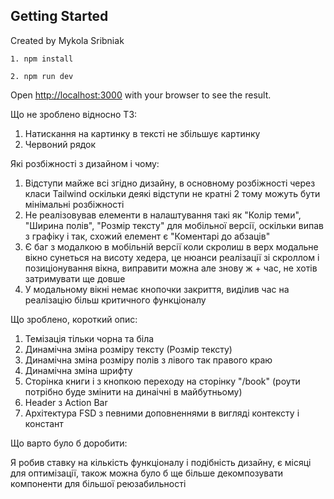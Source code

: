 ## Getting Started
Created by Mykola Sribniak


```
1. npm install

2. npm run dev
```

Open [http://localhost:3000](http://localhost:3000) with your browser to see the result.

Що не зроблено відносно ТЗ:

1. Натискання на картинку в тексті не збільшує картинку
2. Червоний рядок

Які розбіжності з дизайном і чому:

1. Відступи майже всі згідно дизайну, в основному розбіжності 
    через класи Tailwind оскільки деякі відступи не кратні 2 тому
    можуть бути мінімальні розбіжності
2. Не реалізовував елементи в налаштування такі як "Колір теми", "Ширина полів", 
   "Розмір тексту" для мобільної версії, оскільки випав з графіку і так, схожий елемент 
   є "Коментарі до абзаців"
3. Є баг з модалкою в мобільній версії коли скролиш в верх модальне вікно сунеться
    на висоту хедера, це нюанси реалізації зі скроллом і позиціонування вікна, виправити
    можна але знову ж + час, не хотів затримувати ще довше
4. У модальному вікні немає кнопочки закриття, виділив час на реалізацію 
   більш критичного функціоналу



Що зроблено, короткий опис:

1. Темізація тільки чорна та біла
2. Динамічна зміна розміру тексту (Розмір тексту)
3. Динамічна зміна розміру полів з лівого так правого краю
4. Динамічна зміна шрифту
5. Сторінка книги і з кнопкою переходу на сторінку "/book"
   (роути потрібно буде змінити на динаічні в майбутньому)
6. Header з Action Bar
7. Архітектура FSD з певними доповненнями в вигляді контексту і констант

Що варто було б доробити:

Я робив ставку на кількість функціоналу і подібність дизайну, є місяці для
оптимізації, також можна було б ще більше декомпозувати компоненти для більшої
реюзабильності





